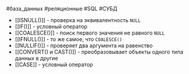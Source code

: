 #база_данных #реляционные #SQL #СУБД 

- [[ISNULL()]] - проверка на эквивалентность `NULL`
- [[IF()]] - условный оператор
- [[COALESCE()]] - поиск первого значения не равного `NULL`
- [[IFNULL()]] - то же самое, что `COALESCE()`
- [[NULLIF()]] - проверяет два аргумента на равенство
- [[CONVERT() и CAST()]] - преобразовывает объекты одного типа данных в другие
- [[CASE]] - условный оператор